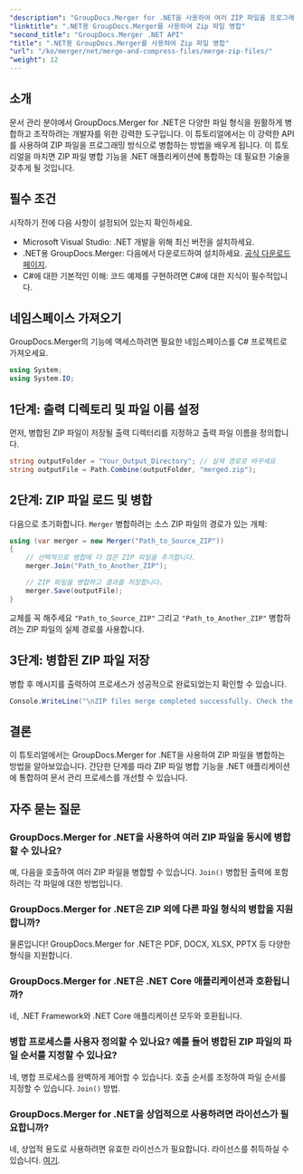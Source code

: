 ```yaml
---
"description": "GroupDocs.Merger for .NET을 사용하여 여러 ZIP 파일을 프로그래밍 방식으로 병합하는 방법을 알아보세요. 이 단계별 튜토리얼에서는 필수 구성 요소를 다룹니다."
"linktitle": ".NET용 GroupDocs.Merger를 사용하여 Zip 파일 병합"
"second_title": "GroupDocs.Merger .NET API"
"title": ".NET용 GroupDocs.Merger를 사용하여 Zip 파일 병합"
"url": "/ko/merger/net/merge-and-compress-files/merge-zip-files/"
"weight": 12
---
```


## 소개

문서 관리 분야에서 GroupDocs.Merger for .NET은 다양한 파일 형식을 원활하게 병합하고 조작하려는 개발자를 위한 강력한 도구입니다. 이 튜토리얼에서는 이 강력한 API를 사용하여 ZIP 파일을 프로그래밍 방식으로 병합하는 방법을 배우게 됩니다. 이 튜토리얼을 마치면 ZIP 파일 병합 기능을 .NET 애플리케이션에 통합하는 데 필요한 기술을 갖추게 될 것입니다.

## 필수 조건

시작하기 전에 다음 사항이 설정되어 있는지 확인하세요.

- Microsoft Visual Studio: .NET 개발을 위해 최신 버전을 설치하세요.
- .NET용 GroupDocs.Merger: 다음에서 다운로드하여 설치하세요. [공식 다운로드 페이지](https://releases.groupdocs.com/merger/net/).
- C#에 대한 기본적인 이해: 코드 예제를 구현하려면 C#에 대한 지식이 필수적입니다.

## 네임스페이스 가져오기

GroupDocs.Merger의 기능에 액세스하려면 필요한 네임스페이스를 C# 프로젝트로 가져오세요.

```csharp
using System;
using System.IO;
```

## 1단계: 출력 디렉토리 및 파일 이름 설정

먼저, 병합된 ZIP 파일이 저장될 출력 디렉터리를 지정하고 출력 파일 이름을 정의합니다.

```csharp
string outputFolder = "Your_Output_Directory"; // 실제 경로로 바꾸세요
string outputFile = Path.Combine(outputFolder, "merged.zip");
```

## 2단계: ZIP 파일 로드 및 병합

다음으로 초기화합니다. `Merger` 병합하려는 소스 ZIP 파일의 경로가 있는 개체:

```csharp
using (var merger = new Merger("Path_to_Source_ZIP"))
{
    // 선택적으로 병합에 더 많은 ZIP 파일을 추가합니다.
    merger.Join("Path_to_Another_ZIP");

    // ZIP 파일을 병합하고 결과를 저장합니다.
    merger.Save(outputFile);
}
```

교체를 꼭 해주세요 `"Path_to_Source_ZIP"` 그리고 `"Path_to_Another_ZIP"` 병합하려는 ZIP 파일의 실제 경로를 사용합니다.

## 3단계: 병합된 ZIP 파일 저장

병합 후 메시지를 출력하여 프로세스가 성공적으로 완료되었는지 확인할 수 있습니다.

```csharp
Console.WriteLine("\nZIP files merge completed successfully. Check the output in {0}", outputFolder);
```

## 결론

이 튜토리얼에서는 GroupDocs.Merger for .NET을 사용하여 ZIP 파일을 병합하는 방법을 알아보았습니다. 간단한 단계를 따라 ZIP 파일 병합 기능을 .NET 애플리케이션에 통합하여 문서 관리 프로세스를 개선할 수 있습니다.

## 자주 묻는 질문

### GroupDocs.Merger for .NET을 사용하여 여러 ZIP 파일을 동시에 병합할 수 있나요?

예, 다음을 호출하여 여러 ZIP 파일을 병합할 수 있습니다. `Join()` 병합된 출력에 포함하려는 각 파일에 대한 방법입니다.

### GroupDocs.Merger for .NET은 ZIP 외에 다른 파일 형식의 병합을 지원합니까?

물론입니다! GroupDocs.Merger for .NET은 PDF, DOCX, XLSX, PPTX 등 다양한 형식을 지원합니다.

### GroupDocs.Merger for .NET은 .NET Core 애플리케이션과 호환됩니까?

네, .NET Framework와 .NET Core 애플리케이션 모두와 호환됩니다.

### 병합 프로세스를 사용자 정의할 수 있나요? 예를 들어 병합된 ZIP 파일의 파일 순서를 지정할 수 있나요?

네, 병합 프로세스를 완벽하게 제어할 수 있습니다. 호출 순서를 조정하여 파일 순서를 지정할 수 있습니다. `Join()` 방법.

### GroupDocs.Merger for .NET을 상업적으로 사용하려면 라이선스가 필요합니까?

네, 상업적 용도로 사용하려면 유효한 라이선스가 필요합니다. 라이선스를 취득하실 수 있습니다. [여기](https://purchase.groupdocs.com/buy).